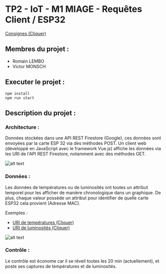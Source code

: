 # TP2 - IoT - M1 MIAGE - Requêtes Client / ESP32

[Consignes (Cliquer)](http://www.i3s.unice.fr/~menez/M1Miage/TP2/tp2.pdf)

## Membres du projet :

- Romain LEMBO
- Victor MONSCH

## Executer le projet :

```
npm install
npm run start
```

## Description du projet :

### Architecture :
Données stockées dans une API REST Firestore (Google), ces données sont envoyées par la carte ESP 32 via des méthodes POST.
Un client web (développé en JavaScript avec le framework Vue.js) affiche les données via les URI de l'API REST Firestore, notamment avec des méthodes GET.

![alt text](https://firebasestorage.googleapis.com/v0/b/tp2-iot-m1-miage.appspot.com/o/archi-tp.png?alt=media&token=4ca6190d-f11a-47ee-b154-349526511bf9)

### Données :
Les données de températures ou de luminosités ont toutes un attribut temporel pour les afficher de manière chronologique dans un graphique.
De plus, chaque valeur possède un attribut pour identifier de quelle carte ESP32 cela provient (Adresse MAC).

Exemples : 
- [URI de températures (Cliquer)](https://firestore.googleapis.com/v1/projects/tp2-iot-m1-miage/databases/(default)/documents/temperatures)
- [URI de luminosités (Cliquer)](https://firestore.googleapis.com/v1/projects/tp2-iot-m1-miage/databases/(default)/documents/brightnesses)

![alt text](https://firebasestorage.googleapis.com/v0/b/tp2-iot-m1-miage.appspot.com/o/data-temperatures.png?alt=media&token=881811ba-e223-4980-a389-319899310aa3)

### Contrôle :
Le contrôle est économe car il se réveil toutes les 20 min (actuellement), et poste ses captures de températures et de luminosités.